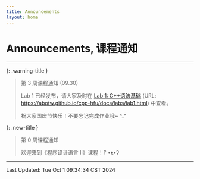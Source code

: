 ```yaml
---
title: Announcements
layout: home
---
```

# Announcements, 课程通知

---

{: .warning-title }
> 第 3 周课程通知 (09.30)
> 
> Lab 1 已经发布，请大家及时在 [Lab 1: C++语法基础](https://abotw.github.io/cpp-hfu/docs/labs/lab1.html) (URL: <https://abotw.github.io/cpp-hfu/docs/labs/lab1.html>) 中查看。
> 
> 祝大家国庆节快乐！不要忘记完成作业哦~ ^_^

{: .new-title }
> 第 0 周课程通知
> 
> 欢迎来到《程序设计语言 II》课程！ʕ •ᴥ•ʔ

---

Last Updated: Tue Oct  1 09:34:34 CST 2024